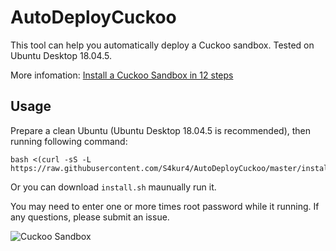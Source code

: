 # AutoDeployCuckoo
This tool can help you automatically deploy a Cuckoo sandbox. Tested on Ubuntu Desktop 18.04.5.

More infomation: [Install a Cuckoo Sandbox in 12 steps](https://0x0c.cc/2020/03/19/Install-a-Cuckoo-Sandbox-in-12-steps/)

## Usage
Prepare a clean Ubuntu (Ubuntu Desktop 18.04.5 is recommended), then running following command:

```
bash <(curl -sS -L https://raw.githubusercontent.com/S4kur4/AutoDeployCuckoo/master/install.sh)
```

Or you can download `install.sh` maunually run it.

You may need to enter one or more times root password while it running. If any questions, please submit an issue.

![Cuckoo Sandbox](https://i.loli.net/2020/03/19/EAD2USLqxmwfYnp.png)
